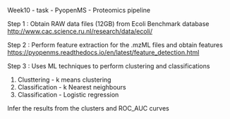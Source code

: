Week10 - task - PyopenMS - Proteomics pipeline 

Step 1 : Obtain RAW data files (12GB) from Ecoli Benchmark database 
http://www.cac.science.ru.nl/research/data/ecoli/

Step 2 : Perform feature extraction for the .mzML files and obtain features
https://pyopenms.readthedocs.io/en/latest/feature_detection.html

Step 3 : Uses ML techniques to perform clustering and classifications

1) Clusttering - k means clustering
2) Classification - k Nearest neighbours
3) Classification - Logistic regression

Infer the results from the clusters and ROC_AUC curves